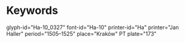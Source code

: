 # Keywords
glyph-id="Ha-10_0327"
font-id="Ha-10"
printer-id="Ha"
printer="Jan Haller"
period="1505–1525"
place="Kraków"
PT plate="173"
